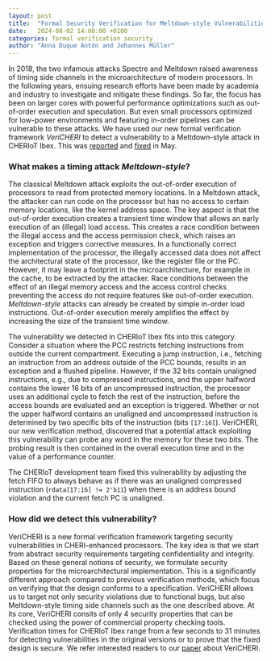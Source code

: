 ```yaml
---
layout: post
title:  "Formal Security Verification for Meltdown-style Vulnerabilities"
date:   2024-08-02 14:00:00 +0100
categories: formal verification security
author: "Anna Duque Antón and Johannes Müller"
---
```


In 2018, the two infamous attacks Spectre and Meltdown raised awareness of timing side channels in the microarchitecture of modern processors.
In the following years, ensuing research efforts have been made by academia and industry to investigate and mitigate these findings.
So far, the focus has been on larger cores with powerful performance optimizations such as out-of-order execution and speculation.
But even small processors optimized for low-power environments and featuring in-order pipelines can be vulnerable to these attacks.
We have used our new formal verification framework *VeriCHERI* to detect a vulnerability to a Meltdown-style attack in CHERIoT Ibex.
This was [reported](https://github.com/microsoft/cheriot-ibex/issues/38) and [fixed](https://github.com/microsoft/cheriot-ibex/commit/876a46ab0746e7b6d7a31a72eb834737d8076aca) in May.

### What makes a timing attack *Meltdown-style*?

The classical Meltdown attack exploits the out-of-order execution of processors to read from protected memory locations.
In a Meltdown attack, the attacker can run code on the processor but has no access to certain memory locations, like the kernel address space.
The key aspect is that the out-of-order execution creates a transient time window that allows an early execution of an (illegal) load access.
This creates a race condition between the illegal access and the access permission check, which raises an exception and triggers corrective measures.
In a functionally correct implementation of the processor, the illegally accessed data does not affect the architectural state of the processor, like the register file or the PC.
However, it may leave a footprint in the microarchitecture, for example in the cache, to be extracted by the attacker.
Race conditions between the effect of an illegal memory access and the access control checks preventing the access do not require features like out-of-order execution.
*Meltdown-style* attacks can already be created by simple in-order load instructions.
Out-of-order execution merely amplifies the effect by increasing the size of the transient time window.

The vulnerability we detected in CHERIoT Ibex fits into this category.
Consider a situation where the PCC restricts fetching instructions from outside the current compartment.
Executing a jump instruction, i.e., fetching an instruction from an address outside of the PCC bounds, results in an exception and a flushed pipeline.
However, if the 32 bits contain unaligned instructions, e.g., due to compressed instructions, and the upper halfword contains the lower 16 bits of an uncompressed instruction, the processor uses an additional cycle to fetch the rest of the instruction, before the access bounds are evaluated and an exception is triggered.
Whether or not the upper halfword contains an unaligned and uncompressed instruction is determined by two specific bits of the instruction (bits ``[17:16]``).
VeriCHERI, our new verification method, discovered that a potential attack exploiting this vulnerability can probe any word in the memory for these two bits.
The probing result is then contained in the overall execution time and in the value of a performance counter.

The CHERIoT development team fixed this vulnerability by adjusting the fetch FIFO to always behave as if there was an unaligned compressed instruction (``rdata[17:16] != 2'b11``) when there is an address bound violation and the current fetch PC is unaligned.

### How did we detect this vulnerability?

VeriCHERI is a new formal verification framework targeting security vulnerabilities in CHERI-enhanced processors.
The key idea is that we start from abstract security requirements targeting confidentiality and integrity.
Based on these general notions of security, we formulate security properties for the microarchitectural implementation.
This is a significantly different approach compared to previous verification methods, which focus on verifying that the design conforms to a specification.
VeriCHERI allows us to target not only security violations due to functional bugs, but also Meltdown-style timing side channels such as the one described above.
At its core, VeriCHERI consits of only 4 security properties that can be checked using the power of commercial property checking tools.
Verification times for CHERIoT Ibex range from a few seconds to 31 minutes for detecting vulnerabilities in the original versions or to prove that the fixed design is secure.
We refer interested readers to our [paper](https://arxiv.org/abs/2407.18679) about VeriCHERI.
